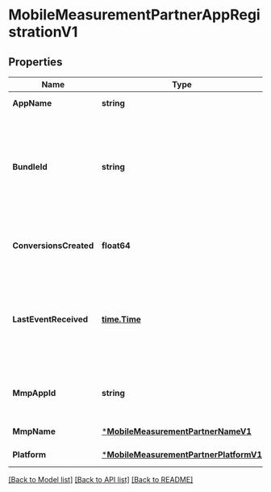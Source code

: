# MobileMeasurementPartnerAppRegistrationV1

## Properties
Name | Type | Description | Notes
------------ | ------------- | ------------- | -------------
**AppName** | **string** | The name of the application. | [default to null]
**BundleId** | **string** | The ID of the application with the app store it is registered with. The bundleId + platform + mmpName must be unique within your advertiser account. | [default to null]
**ConversionsCreated** | **float64** | The number of conversions associated with this mobile application. | [optional] [default to null]
**LastEventReceived** | [**time.Time**](time.Time.md) | The latest timestamp of when a conversion event for the mobile application was imported in ISO format (YYYY-MM-DDThh:mm:ssTZD). | [optional] [default to null]
**MmpAppId** | **string** | The id of the mobile measurement partner app registration. | [optional] [default to null]
**MmpName** | [***MobileMeasurementPartnerNameV1**](MobileMeasurementPartnerNameV1.md) |  | [default to null]
**Platform** | [***MobileMeasurementPartnerPlatformV1**](MobileMeasurementPartnerPlatformV1.md) |  | [default to null]

[[Back to Model list]](../README.md#documentation-for-models) [[Back to API list]](../README.md#documentation-for-api-endpoints) [[Back to README]](../README.md)

